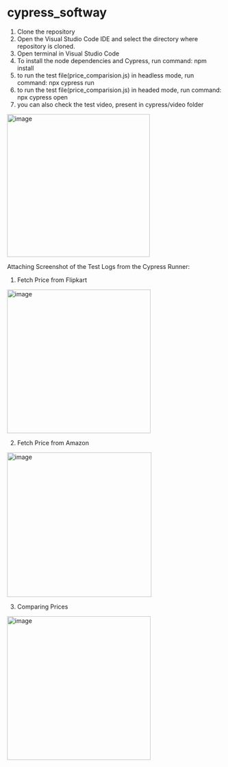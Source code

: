 # cypress_softway

1) Clone the repository
2) Open the Visual Studio Code IDE and select the directory where repository is cloned.
3) Open terminal in Visual Studio Code
4) To install the node dependencies and Cypress, run command: npm install
5) to run the test file(price_comparision.js) in headless mode, run command: npx cypress run
6) to run the test file(price_comparision.js) in headed mode, run command: npx cypress open
7) you can also check the test video, present in cypress/video folder

<img width="333" alt="image" src="https://user-images.githubusercontent.com/11864554/172019209-cc483221-445a-42e8-b8b2-53610f1f7946.png">


Attaching Screenshot of the Test Logs from the Cypress Runner:

1) Fetch Price from Flipkart

<img width="335" alt="image" src="https://user-images.githubusercontent.com/11864554/172019240-db9d708a-faca-4937-b053-6e5d1f0b5954.png">

2) Fetch Price from Amazon

<img width="337" alt="image" src="https://user-images.githubusercontent.com/11864554/172019258-f87d5932-27c2-4fbe-a9dd-90789ce433ba.png">

3) Comparing Prices

<img width="335" alt="image" src="https://user-images.githubusercontent.com/11864554/172019279-d162e6fc-bec3-460b-bcd2-3968f7044dfe.png">
